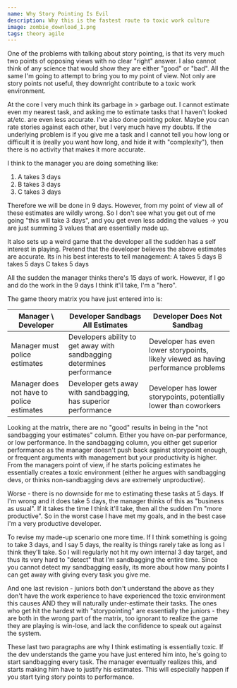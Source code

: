 ```yaml
---
name: Why Story Pointing Is Evil
description: Why this is the fastest route to toxic work culture
image: zombie_download_1.png
tags: theory agile
---
```


One of the problems with talking about story pointing, is that its very much two points of opposing views with no clear "right" answer. 
I also cannot think of any science that would show they are either "good" or "bad". All the same I'm going to attempt to bring you to my point
of view. Not only are story points not useful, they downright contribute to a toxic work environment.

At the core I very much think its garbage in > garbage out. I cannot estimate even my nearest task, and asking me to estimate tasks that I haven't looked at/etc. are even less accurate. 
I've also done pointing poker. Maybe you can rate stories against each other, but I very much have my doubts. If the underlying problem is if you give me a task and I cannot tell you how 
long or difficult it is (really you want how long, and hide it with "complexity"), then there is no activity that makes it more accurate.

I think to the manager you are doing something like:
1. A takes 3 days
2. B takes 3 days
3. C takes 3 days

Therefore we will be done in 9 days. However, from my point of view all of these estimates are wildly wrong. So I don't see what you get out of me going "this will take 3 days", and you get 
even less adding the values -> you are just summing 3 values that are essentially made up.

It also sets up a weird game that the developer all the sudden has a self interest in playing. Pretend that the developer believes the above estimates are accurate. Its in his best interests to tell management:
A takes 5 days
B takes 5 days
C takes 5 days

All the sudden the manager thinks there's 15 days of work. However, if I go and do the work in the 9 days I think it'll take, I'm a "hero".

The game theory matrix you have just entered into is:

| Manager \ Developer                       | Developer Sandbags All Estimates                                       | Developer Does Not Sandbag                                                         |
|-------------------------------------------|------------------------------------------------------------------------|------------------------------------------------------------------------------------|
| Manager must police estimates             | Developers ability to get away with sandbagging determines performance | Developer has even lower storypoints, likely viewed as having performance problems |
| Manager does not have to police estimates | Developer gets away with sandbagging, has superior performance         | Developer has lower storypoints, potentially lower than coworkers                  |

Looking at the matrix, there are no "good" results in being in the "not sandbagging your estimates" column. Either you have on-par performance, or low performance.
In the sandbagging column, you either get superior performance as the manager doesn't push back against storypoint enough, or frequent arguments with management but your
productivity is higher. From the managers point of view, if he starts policing estimates he essentially creates a toxic environment (either he argues with sandbagging devs, or
thinks non-sandbagging devs are extremely unproductive).

Worse - there is no downside for me to estimating these tasks at 5 days. If I'm wrong and it does take 5 days, the manager thinks of this as "business as usual". If it takes the time I think it'll take, 
then all the sudden I'm "more productive". So in the worst case I have met my goals, and in the best case I'm a very productive developer.

To revise my made-up scenario one more time. If I think something is going to take 3 days, and I say 5 days, the reality is things rarely take as long as I think they'll take. So I will regularly
not hit my own internal 3 day target, and thus its very hard to "detect" that I'm sandbagging the entire time. Since you cannot detect my sandbagging easily, its more about how many points I can get
away with giving every task you give me.

And one last revision - juniors both don't understand the above as they don't have the work experience to have experienced the toxic environment this causes AND they will naturally under-estimate their
tasks. The ones who get hit the hardest with "storypointing" are essentially the juniors - they are both in the wrong part of the matrix, too ignorant to realize the game they are playing is win-lose,
and lack the confidence to speak out against the system.

These last two paragraphs are why I think estimating is essentially toxic. If the dev understands the game you have just entered him into, he's going to start sandbagging every task. The manager 
eventually realizes this, and starts making him have to justify his estimates. This will especially happen if you start tying story points to performance.

